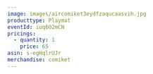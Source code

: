 ```yaml
---
image: images/aircomiket3eydfzaqucaasvih.jpg
producttype: Playmat
eventId: iuq6O2mCN
pricings:
  - quantity: 1
    price: 65
asin: s-egHqlrUJr
merchandise: comiket
---
```

